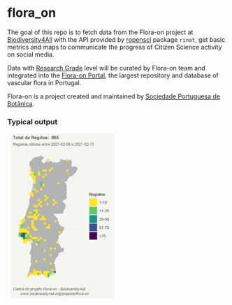 
# flora_on

<!-- badges: start -->
<!-- badges: end -->

The goal of this repo is to fetch data from the Flora-on project at [Biodiversity4All](https://www.biodiversity4all.org/projects/flora-on) with the API provided by [ropensci](https://ropensci.org/) package `rinat`, get basic metrics and maps to communicate the progress of Citizen Science activity on social media.

Data with [Research Grade](https://www.inaturalist.org/posts/26549-what-is-a-verifiable-observation-and-how-does-it-reach-research-grade) level will be curated by Flora-on team and integrated into the [Flora-on Portal](http://www.flora-on.pt), the largest repository and database of vascular flora in Portugal.

Flora-on is a project created and maintained by [Sociedade Portuguesa de Botânica](http://www.spbotanica.pt).

### Typical output

<img src="figures/README-example_pt.png" width="50%" />


